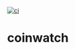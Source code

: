 [![ci](https://github.com/icydigital/coinwatch/workflows/ci/badge.svg)](https://github.com/icydigital/coinwatch/actions)

# coinwatch

<!--
APIs:
- Coinapi
- Nomics
- Messari
 -->
